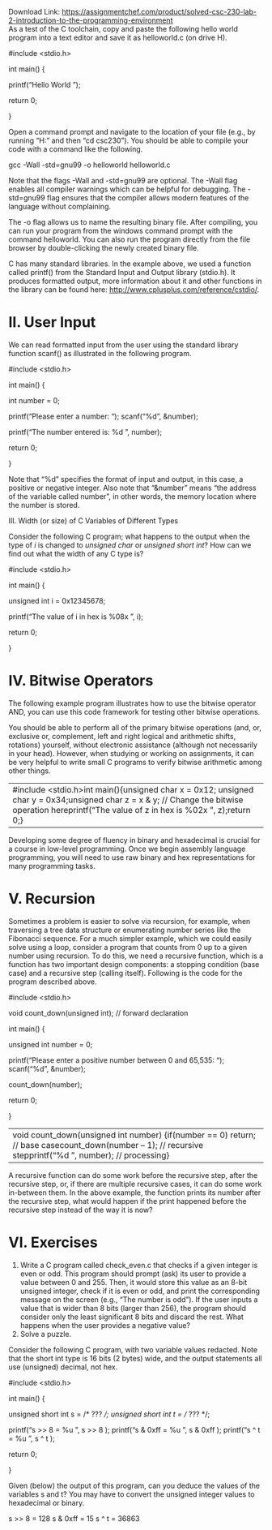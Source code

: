 Download Link: https://assignmentchef.com/product/solved-csc-230-lab-2-introduction-to-the-programming-environment
<br>
As a test of the C toolchain, copy and paste the following hello world program into a text editor and save it as helloworld.c (on drive H).

#include &lt;stdio.h&gt;

int main() {

printf(“Hello World
”);

return 0;

}

Open a command prompt and navigate to the location of your file (e.g., by running “H:” and then “cd csc230”). You should be able to compile your code with a command like the following.

gcc -Wall -std=gnu99 -o helloworld helloworld.c

Note that the flags -Wall and -std=gnu99 are optional. The -Wall flag enables all compiler warnings which can be helpful for debugging. The -std=gnu99 flag ensures that the compiler allows modern features of the language without complaining.

The -o flag allows us to name the resulting binary file. After compiling, you can run your program from the windows command prompt with the command helloworld. You can also run the program directly from the file browser by double-clicking the newly created binary file.

C has many standard libraries. In the example above, we used a function called printf() from the Standard Input and Output library (stdio.h). It produces formatted output, more information about it and other functions in the library can be found here: <u>http://www.cplusplus.com/reference/cstdio/</u>.

<h1>II.  User Input</h1>

We can read formatted input from the user using the standard library function scanf() as illustrated in the following program.

#include &lt;stdio.h&gt;

int main() {

int number = 0;

printf(“Please enter a number: “);      scanf(“%d”, &amp;number);

printf(“The number entered is: %d
”, number);

return 0;

}

Note that “%d” specifies the format of input and output, in this case, a positive or negative integer. Also note that “&amp;number” means “the address of the variable called number”, in other words, the memory location where the number is stored.

III.  Width (or size) of C Variables of Different Types

Consider the following C program; what happens to the output when the type of <em>i </em>is changed to <em>unsigned char </em>or <em>unsigned short int</em>? How can we find out what the width of any C type is?

#include &lt;stdio.h&gt;

int main() {

unsigned int i = 0x12345678;

printf(“The value of i in hex is %08x
”, i);

return 0;

}

<h1>IV.  Bitwise Operators</h1>

The following example program illustrates how to use the bitwise operator AND, you can use this code framework for testing other bitwise operations.

You should be able to perform all of the primary bitwise operations (and, or, exclusive or, complement, left and right logical and arithmetic shifts, rotations) yourself, without electronic assistance (although not necessarily in your head). However, when studying or working on assignments, it can be very helpful to write small C programs to verify bitwise arithmetic among other things.

<table width="681">

 <tbody>

  <tr>

   <td width="681"> #include &lt;stdio.h&gt;int main(){unsigned char x = 0x12;        unsigned char y = 0x34;unsigned char z = x &amp; y;      // Change the bitwise operation hereprintf(“The value of z in hex is %02x
”, z);return 0;}</td>

  </tr>

 </tbody>

</table>

Developing some degree of fluency in binary and hexadecimal is crucial for a course in low-level programming. Once we begin assembly language programming, you will need to use raw binary and hex representations for many programming tasks.

<h1>V.  Recursion</h1>

Sometimes a problem is easier to solve via recursion, for example, when traversing a tree data structure or enumerating number series like the Fibonacci sequence. For a much simpler example, which we could easily solve using a loop, consider a program that counts from 0 up to a given number using recursion. To do this, we need a recursive function, which is a function has two important design components: a stopping condition (base case) and a recursive step (calling itself). Following is the code for the program described above.

#include &lt;stdio.h&gt;

void count_down(unsigned int);  // forward declaration

int main() {

unsigned int number = 0;

printf(“Please enter a positive number between 0 and 65,535: “);     scanf(“%d”, &amp;number);

count_down(number);

return 0;

}

<table width="681">

 <tbody>

  <tr>

   <td width="681"> void count_down(unsigned int number) {if(number == 0) return;     // base casecount_down(number – 1);     // recursive stepprintf(“%d
”, number);     // processing} </td>

  </tr>

 </tbody>

</table>




A recursive function can do some work before the recursive step, after the recursive step, or, if there are multiple recursive cases, it can do some work in-between them. In the above example, the function prints its number after the recursive step, what would happen if the print happened before the recursive step instead of the way it is now?

<strong>  </strong>

<h1>VI.  Exercises</h1>

<ol>

 <li>Write a C program called check_even.c that checks if a given integer is even or odd. This program should prompt (ask) its user to provide a value between 0 and 255. Then, it would store this value as an 8-bit unsigned integer, check if it is even or odd, and print the corresponding message on the screen (e.g., “The number is odd”). If the user inputs a value that is wider than 8 bits (larger than 256), the program should consider only the least significant 8 bits and discard the rest. What happens when the user provides a negative value?</li>

 <li>Solve a puzzle.</li>

</ol>

Consider the following C program, with two variable values redacted. Note that the short int type is 16 bits (2 bytes) wide, and the output statements all use (unsigned) decimal, not hex.

#include &lt;stdio.h&gt;

int main() {

unsigned short int s = /* ??? */;     unsigned short int t = /* ??? */;

printf(“s &gt;&gt; 8 = %u
”, s &gt;&gt; 8 );      printf(“s &amp; 0xff = %u
”, s &amp; 0xff );     printf(“s ^ t = %u
”, s ^ t );

return 0;

}

Given (below) the output of this program, can you deduce the values of the variables s and t? You may have to convert the unsigned integer values to hexadecimal or binary.

s &gt;&gt; 8 = 128 s &amp; 0xff = 15 s ^ t = 36863